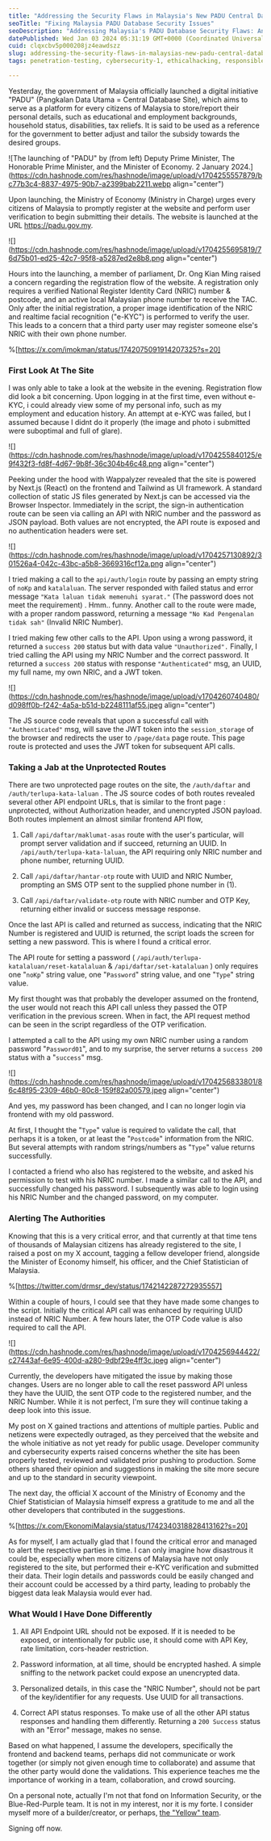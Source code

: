 ```yaml
---
title: "Addressing the Security Flaws in Malaysia's New PADU Central Database Site : An Experience"
seoTitle: "Fixing Malaysia PADU Database Security Issues"
seoDescription: "Addressing Malaysia's PADU Database Security Flaws: Analyzing and resolving vulnerabilities in digital citizen data storage."
datePublished: Wed Jan 03 2024 05:31:19 GMT+0000 (Coordinated Universal Time)
cuid: clqxcbv5p000208jz4eawdszz
slug: addressing-the-security-flaws-in-malaysias-new-padu-central-database-site-an-experience
tags: penetration-testing, cybersecurity-1, ethicalhacking, responsible-disclosure

---
```


Yesterday, the government of Malaysia officially launched a digital initiative "PADU" (Pangkalan Data Utama = Central Database Site), which aims to serve as a platform for every citizens of Malaysia to store/report their personal details, such as educational and employment backgrounds, household status, disabilities, tax reliefs. It is said to be used as a reference for the government to better adjust and tailor the subsidy towards the desired groups.

![The launching of "PADU" by (from left) Deputy Prime Minister, The Honorable Prime Minister, and the Minister of Economy. 2 January 2024.](https://cdn.hashnode.com/res/hashnode/image/upload/v1704255557879/bc77b3c4-8837-4975-90b7-a2399bab2211.webp align="center")

Upon launching, the Ministry of Economy (Ministry in Charge) urges every citizens of Malaysia to promptly register at the website and perform user verification to begin submitting their details. The website is launched at the URL https://padu.gov.my.

![](https://cdn.hashnode.com/res/hashnode/image/upload/v1704255695819/76d75b01-ed25-42c7-95f8-a5287ed2e8b8.png align="center")

Hours into the launching, a member of parliament, Dr. Ong Kian Ming raised a concern regarding the registration flow of the website. A registration only requires a verified National Register Identity Card (NRIC) number & postcode, and an active local Malaysian phone number to receive the TAC. Only after the initial registration, a proper image identification of the NRIC and realtime facial recognition ("e-KYC") is performed to verify the user. This leads to a concern that a third party user may register someone else's NRIC with their own phone number.

%[https://x.com/imokman/status/1742075091914207325?s=20] 

### First Look At The Site

I was only able to take a look at the website in the evening. Registration flow did look a bit concerning. Upon logging in at the first time, even without e-KYC, i could already view some of my personal info, such as my employment and education history. An attempt at e-KYC was failed, but I assumed because I didnt do it properly (the image and photo i submitted were suboptimal and full of glare).

![](https://cdn.hashnode.com/res/hashnode/image/upload/v1704255840125/e9f432f3-fd8f-4d67-9b8f-36c304b46c48.png align="center")

Peeking under the hood with Wappalyzer revealed that the site is powered by Next.js (React) on the frontend and Tailwind as UI framework. A standard collection of static JS files generated by Next.js can be accessed via the Browser Inspector. Immediately in the script, the sign-in authentication route can be seen via calling an API with NRIC number and the password as JSON payload. Both values are not encrypted, the API route is exposed and no authentication headers were set.

![](https://cdn.hashnode.com/res/hashnode/image/upload/v1704257130892/301526a4-042c-43bc-a5b8-3669316cf12a.png align="center")

I tried making a call to the `api/auth/login` route by passing an empty string of `noKp` and `katalaluan`. The server responded with failed status and error message `"Kata laluan tidak memenuhi syarat."` (The password does not meet the requirement) . Hmm.. funny. Another call to the route were made, with a proper random password, returning a message `"No Kad Pengenalan tidak sah"` (Invalid NRIC Number).

I tried making few other calls to the API. Upon using a wrong password, it returned a `success 200` status but with data value `"Unauthorized".` Finally, I tried calling the API using my NRIC Number and the correct password. It returned a `success 200` status with response `"Authenticated"` msg, an UUID, my full name, my own NRIC, and a JWT token.

![](https://cdn.hashnode.com/res/hashnode/image/upload/v1704260740480/d098ff0b-f242-4a5a-b51d-b2248111af55.jpeg align="center")

The JS source code reveals that upon a successful call with `"Authenticated"` msg, will save the JWT token into the `session_storage` of the browser and redirects the user to `/page/data` page route. This page route is protected and uses the JWT token for subsequent API calls.

### Taking a Jab at the Unprotected Routes

There are two unprotected page routes on the site, the `/auth/daftar` and `/auth/terlupa-kata-laluan` . The JS source codes of both routes revealed several other API endpoint URLs, that is similar to the front page : unprotected, without Authorization header, and unencrypted JSON payload. Both routes implement an almost similar frontend API flow,

1. Call `/api/daftar/maklumat-asas` route with the user's particular, will prompt server validation and if succeed, returning an UUID. In `/api/auth/terlupa-kata-laluan`, the API requiring only NRIC number and phone number, returning UUID.
    
2. Call `/api/daftar/hantar-otp` route with UUID and NRIC Number, prompting an SMS OTP sent to the supplied phone number in (1).
    
3. Call `/api/daftar/validate-otp` route with NRIC number and OTP Key, returning either invalid or success message response.
    

Once the last API is called and returned as success, indicating that the NRIC Number is registered and UUID is returned, the script loads the screen for setting a new password. This is where I found a critical error.

The API route for setting a password ( `/api/auth/terlupa-katalaluan/reset-katalaluan` & `/api/daftar/set-katalaluan` ) only requires one "`noKp`" string value, one "`Password`" string value, and one "`Type`" string value.

My first thought was that probably the developer assumed on the frontend, the user would not reach this API call unless they passed the OTP verification in the previous screen. When in fact, the API request method can be seen in the script regardless of the OTP verification.

I attempted a call to the API using my own NRIC number using a random password "`Password01`", and to my surprise, the server returns a `success 200` status with a "`success`" msg.

![](https://cdn.hashnode.com/res/hashnode/image/upload/v1704256833801/86c48f95-2309-46b0-80c8-159f82a00579.jpeg align="center")

And yes, my password has been changed, and I can no longer login via frontend with my old password.

At first, I thought the "`Type`" value is required to validate the call, that perhaps it is a token, or at least the "`Postcode`" information from the NRIC. But several attempts with random strings/numbers as "`Type`" value returns successfully.

I contacted a friend who also has registered to the website, and asked his permission to test with his NRIC number. I made a similar call to the API, and successfully changed his password. I subsequently was able to login using his NRIC Number and the changed password, on my computer.

### Alerting The Authorities

Knowing that this is a very critical error, and that currently at that time tens of thousands of Malaysian citizens has already registered to the site, I raised a post on my X account, tagging a fellow developer friend, alongside the Minister of Economy himself, his officer, and the Chief Statistician of Malaysia.

%[https://twitter.com/drmsr_dev/status/1742142287272935557] 

Within a couple of hours, I could see that they have made some changes to the script. Initially the critical API call was enhanced by requiring UUID instead of NRIC Number. A few hours later, the OTP Code value is also required to call the API.

![](https://cdn.hashnode.com/res/hashnode/image/upload/v1704256944422/c27443af-6e95-400d-a280-9dbf29e4ff3c.jpeg align="center")

Currently, the developers have mitigated the issue by making those changes. Users are no longer able to call the reset password API unless they have the UUID, the sent OTP code to the registered number, and the NRIC Number. While it is not perfect, I'm sure they will continue taking a deep look into this issue.

My post on X gained tractions and attentions of multiple parties. Public and netizens were expectedly outraged, as they perceived that the website and the whole initiative as not yet ready for public usage. Developer community and cybersecurity experts raised concerns whether the site has been properly tested, reviewed and validated prior pushing to production. Some others shared their opinion and suggestions in making the site more secure and up to the standard in security viewpoint.

The next day, the official X account of the Ministry of Economy and the Chief Statistician of Malaysia himself express a gratitude to me and all the other developers that contributed in the suggestions.

%[https://x.com/EkonomiMalaysia/status/1742340318828413162?s=20] 

As for myself, I am actually glad that I found the critical error and managed to alert the respective parties in time. I can only imagine how disastrous it could be, especially when more citizens of Malaysia have not only registered to the site, but performed their e-KYC verification and submitted their data. Their login details and passwords could be easily changed and their account could be accessed by a third party, leading to probably the biggest data leak Malaysia would ever had.

### What Would I Have Done Differently

1. All API Endpoint URL should not be exposed. If it is needed to be exposed, or intentionally for public use, it should come with API Key, rate limitation, cors-header restriction.
    
2. Password information, at all time, should be encrypted hashed. A simple sniffing to the network packet could expose an unencrypted data.
    
3. Personalized details, in this case the "NRIC Number", should not be part of the key/identifier for any requests. Use UUID for all transactions.
    
4. Correct API status responses. To make use of all the other API status responses and handling them differently. Returning a `200 Success` status with an "Error" message, makes no sense.
    

Based on what happened, I assume the developers, specifically the frontend and backend teams, perhaps did not communicate or work together (or simply not given enough time to collaborate) and assume that the other party would done the validations. This experience teaches me the importance of working in a team, collaboration, and crowd sourcing.

On a personal note, actually I'm not that fond on Information Security, or the Blue-Red-Purple team. It is not in my interest, nor it is my forte. I consider myself more of a builder/creator, or perhaps, [the "Yellow" team](https://danielmiessler.com/p/red-blue-purple-teams/).

Signing off now.